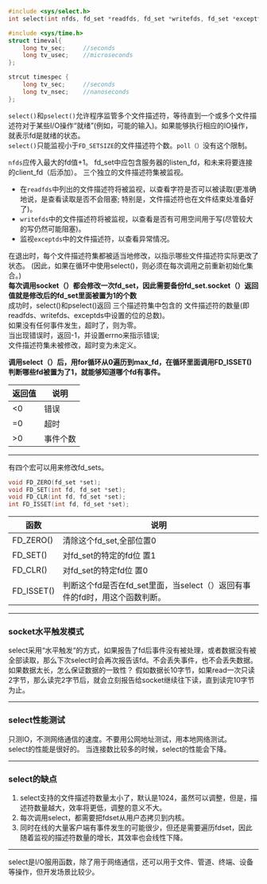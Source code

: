 <span id="顶部"></span>
```cpp
#include <sys/select.h> 
int select(int nfds, fd_set *readfds, fd_set *writefds, fd_set *exceptfds, struct timeval *timeout);

#include <sys/time.h>
struct timeval{
    long tv_sec;     //seconds
    long tv_usec;    //microseconds
};

strcut timespec {
    long tv_sec;     //seconds
    long tv_nsec;    //nanoseconds
};

```
`select()`和`pselect()`允许程序监管多个文件描述符，等待直到一个或多个文件描述符对于某些I/O操作“就绪”(例如，可能的输入)。如果能够执行相应的IO操作，就表示fd是就绪的状态。    
`select()`只能监视小于`FD_SETSIZE`的文件描述符个数。`poll（）`没有这个限制。     

`nfds`应传入最大的fd值+1。
fd_set中应包含服务器的listen_fd，和未来将要连接的client_fd（后添加）。
三个独立的文件描述符集被监视。 
  * 在`readfds`中列出的文件描述符将被监视，以查看字符是否可以被读取(更准确地说，是查看读取是否不会阻塞; 特别是，文件描述符也在文件结束处准备好了)。   
  * `writefds`中的文件描述符将被监视，以查看是否有可用空间用于写(尽管较大的写仍然可能阻塞)。   
  * 监视`exceptds`中的文件描述符，以查看异常情况。   

在退出时，每个文件描述符集都被适当地修改，以指示哪些文件描述符实际更改了状态。 (因此，如果在循环中使用select()，则必须在每次调用之前重新初始化集合。)    
**每次调用socket（）都会修改一次fd_set，因此需要备份fd_set.socket（）返回值就是修改后的fd_set里面被置为1的个数**  
成功时，select()和pselect()返回 三个描述符集中包含的 文件描述符的数量(即readfds、writefds、exceptds中设置的位的总数)。  
如果没有任何事件发生，超时了，则为零。  
当出现错误时，返回-1，并设置errno来指示错误;  
文件描述符集未被修改，超时变为未定义。  

**调用select（）后，用for循环从0遍历到max_fd，在循环里面调用FD_ISSET()判断哪些fd被置为了1，就能够知道哪个fd有事件。**

|返回值| 说明|
|-----|-----|
|<0   |错误|
|=0   |超时|
|>0   |事件个数|

---
有四个宏可以用来修改fd_sets。
```CPP
void FD_ZERO(fd_set *set);
void FD_SET(int fd, fd_set *set);
void FD_CLR(int fd, fd_set *set);
int FD_ISSET(int fd, fd_set *set);
```
|函数|说明|
|---|----|
|FD_ZERO()|清除这个fd_set,全部位置0|
|FD_SET()|对fd_set的特定的fd位 置1|
|FD_CLR()|对fd_set的特定fd位 置0|
|FD_ISSET()|判断这个fd是否在fd_set里面，当select（）返回有事件的fd时，用这个函数判断。|



---
### socket水平触发模式  
select采用“水平触发“的方式，如果报告了fd后事件没有被处理，或者数据没有被全部读取，那么下次select时会再次报告该fd。不会丢失事件，也不会丢失数据。
如果数据太长，怎么保证数据的一致性？
假如数据长10字节，如果read一次只读2字节，那么读完2字节后，就会立刻报告给socket继续往下读，直到读完10字节为止。


---
### select性能测试
只测IO，不测网络通信的速度。不要用公网地址测试，用本地网络测试。   
select的性能是很好的。
当连接数比较多的时候，select的性能会下降。


---
### select的缺点
1. select支持的文件描述符数量太小了，默认是1024，虽然可以调整，但是，描述符数量越大，效率将更低，调整的意义不大。
2. 每次调用select，都需要把fdset从用户态拷贝到内核。
3. 同时在线的大量客户端有事件发生的可能很少，但还是需要遍历fdset，因此随着监视的描述符数量的增长，其效率也会线性下降。


---
select是I/O服用函数，除了用于网络通信，还可以用于文件、管道、终端、设备等操作，但开发场景比较少。


